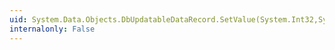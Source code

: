 ```yaml
---
uid: System.Data.Objects.DbUpdatableDataRecord.SetValue(System.Int32,System.Object)
internalonly: False
---
```

